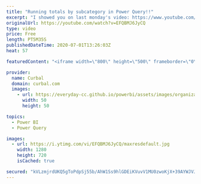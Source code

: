```yaml
---
title: "Running totals by subcategory in Power Query!!"
excerpt: "I showed you on last monday's video: https://www.youtube.com/watch?v=uX3_dnb5on0 how to do running totals in power query, and in this video I will show you how to do it but by subcategory or group.  Fingers crossed I managed to explain myself!! :)  Here you can download all the pbix files: https://curbal.com/donwload-center"
originalUrl: https://youtube.com/watch?v=EFQBMJ6JyCQ
type: video
price: Free
length: PT5M35S
publishedDateTime: 2020-07-01T13:26:03Z
heat: 57

featuredContent: "<iframe width=\"800\" height=\"500\" frameborder=\"0\" src=\"https://www.youtube.com/embed/EFQBMJ6JyCQ\" allow=\"accelerometer; autoplay; encrypted-media; gyroscope; picture-in-picture\" allowfullscreen></iframe>"

provider:
  name: Curbal
  domain: curbal.com
  images:
    - url: https://everyday-cc.github.io/powerbi/assets/images/organizations/curbal.com-50x50.jpg
      width: 50
      height: 50

topics:
  - Power BI
  - Power Query

images:
  - url: https://i.ytimg.com/vi/EFQBMJ6JyCQ/maxresdefault.jpg
    width: 1280
    height: 720
    isCached: true

secured: "kVLzmjrdUKQ5gToPdpSj55b/AhW1Ss9hlGDEiKVuvV1MU0zwoKjX+39AYWJVJSqoWF2AU06u4d/acn1rXSVgTWcqn/L5L/Zo28zodAGmo4Jnmoa9/bpuX82CcrGL/9zxr2PUIqhaK3IhFW1PWKnE71q17eb/T4V/JWvlBE3KwKxzJj/8UUkL+iEafsRY0zAL7j6H80KZ14kLEsK9HWCm/Yjwq8nW3EmyPaavwmWOAsh0IQaCU6zBiHHUuc2EpKaYEsL3yOOHWNRGrbfczU1P+g8B3b+QtstWq9Zz46SXsZqXQ3diC4XmRGstxED9hXSvCriy2uNpokq3Mi6S0QoZKl4j4IsPIxU/bmAdXe9t6KSC5//Tkr0JporyeRcs8MvzFpP+Ak6GdXUX98q9Hl80NAqhEDmSz9d07m3mMd2zEww=;6tBbYWtCDKyMx3D+W4hv2Q=="
---
```


